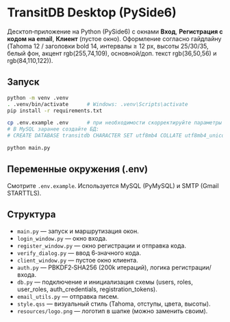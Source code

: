 # TransitDB Desktop (PySide6)

Десктоп‑приложение на Python (PySide6) с окнами **Вход**, **Регистрация с кодом на email**, **Клиент** (пустое окно).
Оформление согласно гайдлайну (Tahoma 12 / заголовки bold 14, интервалы ≥ 12 px, высоты 25/30/35, белый фон, 
акцент rgb(255,74,109), основной/доп. текст rgb(36,50,56) и rgb(84,110,122)).

## Запуск
```bash
python -m venv .venv
. .venv/bin/activate      # Windows: .venv\Scripts\activate
pip install -r requirements.txt

cp .env.example .env      # при необходимости скорректируйте параметры
# В MySQL заранее создайте БД:
# CREATE DATABASE transitdb CHARACTER SET utf8mb4 COLLATE utf8mb4_unicode_ci;

python main.py
```

## Переменные окружения (.env)
Смотрите `.env.example`. Используется MySQL (PyMySQL) и SMTP (Gmail STARTTLS).

## Структура
- `main.py` — запуск и маршрутизация окон.
- `login_window.py` — окно входа.
- `register_window.py` — окно регистрации и отправка кода.
- `verify_dialog.py` — ввод 6‑значного кода.
- `client_window.py` — пустое окно клиента.
- `auth.py` — PBKDF2‑SHA256 (200k итераций), логика регистрации/входа.
- `db.py` — подключение и инициализация схемы (users, roles, user_roles, auth_credentials, registration_tokens).
- `email_utils.py` — отправка писем.
- `style.qss` — визуальный стиль (Tahoma, отступы, цвета, высоты).
- `resources/logo.png` — логотип в шапке (можно заменить своим).
```
